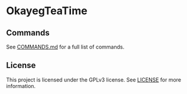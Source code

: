 # OkayegTeaTime

## Commands

See [COMMANDS.md](./COMMANDS.md) for a full list of commands.

## License

This project is licensed under the GPLv3 license. See [LICENSE](./LICENSE) for more information.
